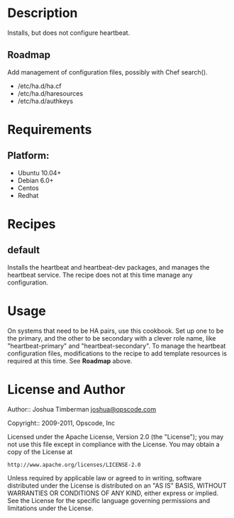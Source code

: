 Description
===========

Installs, but does not configure heartbeat.

Roadmap
-------

Add management of configuration files, possibly with Chef search().

* /etc/ha.d/ha.cf
* /etc/ha.d/haresources
* /etc/ha.d/authkeys

Requirements
============

## Platform:

* Ubuntu 10.04+
* Debian 6.0+
* Centos
* Redhat

Recipes
=======

default
-------

Installs the heartbeat and heartbeat-dev packages, and manages the
heartbeat service. The recipe does not at this time manage any configuration.

Usage
=====

On systems that need to be HA pairs, use this cookbook. Set up one to
be the primary, and the other to be secondary with a clever role name,
like "heartbeat-primary" and "heartbeat-secondary". To manage the
heartbeat configuration files, modifications to the recipe to add
template resources is required at this time. See __Roadmap__ above.

License and Author
==================

Author:: Joshua Timberman <joshua@opscode.com>

Copyright:: 2009-2011, Opscode, Inc

Licensed under the Apache License, Version 2.0 (the "License");
you may not use this file except in compliance with the License.
You may obtain a copy of the License at

    http://www.apache.org/licenses/LICENSE-2.0

Unless required by applicable law or agreed to in writing, software
distributed under the License is distributed on an "AS IS" BASIS,
WITHOUT WARRANTIES OR CONDITIONS OF ANY KIND, either express or implied.
See the License for the specific language governing permissions and
limitations under the License.
